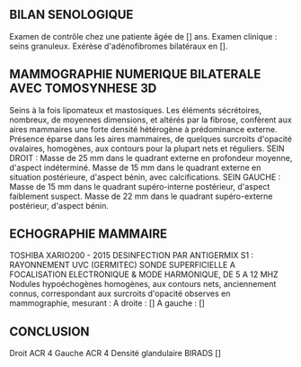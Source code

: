 ## BILAN SENOLOGIQUE
Examen de contrôle chez une patiente âgée de [\] ans.
Examen clinique : seins granuleux.
Exérèse d'adénofibromes bilatéraux en [].

## MAMMOGRAPHIE NUMERIQUE BILATERALE AVEC TOMOSYNHESE 3D
Seins à la fois lipomateux et mastosiques.
Les éléments sécrétoires, nombreux, de moyennes dimensions, et altérés par la fibrose, confèrent aux aires mammaires une forte densité hétérogène à prédominance externe.
Présence éparse dans les aires mammaires, de quelques surcroits d'opacité ovalaires, homogènes, aux contours pour la plupart nets et réguliers.
SEIN DROIT :
Masse de 25 mm dans le quadrant externe en profondeur moyenne, d'aspect indéterminé.
Masse de 15 mm dans le quadrant externe en situation postérieure, d'aspect bénin, avec calcifications.
SEIN GAUCHE :
Masse de 15 mm dans le quadrant supéro-interne postérieur, d'aspect faiblement suspect.
Masse de 22 mm dans le quadrant supéro-externe postérieur, d'aspect bénin.

## ECHOGRAPHIE MAMMAIRE
TOSHIBA XARIO200 - 2015 DESINFECTION PAR ANTIGERMIX S1 : RAYONNEMENT UVC (GERMITEC)
SONDE SUPERFICIELLE A FOCALISATION ELECTRONIQUE & MODE HARMONIQUE, DE 5 A 12 MHZ
Nodules hypoéchogènes homogènes, aux contours nets, anciennement connus, correspondant aux surcroits d'opacité observes en mammographie, mesurant :
A droite :
[]
A gauche :
[]

## CONCLUSION
Droit ACR 4 Gauche ACR 4
Densité glandulaire BIRADS []